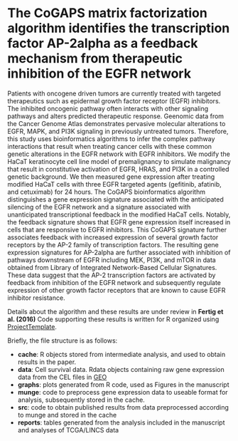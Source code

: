 The CoGAPS matrix factorization algorithm identifies the transcription factor AP-2alpha as a feedback mechanism from therapeutic inhibition of the EGFR network
====
Patients with oncogene driven tumors are currently treated with targeted therapeutics such as epidermal growth factor receptor (EGFR) inhibitors. The inhibited oncogenic pathway often interacts with other signaling pathways and alters predicted therapeutic response. Geenomic data from the Cancer Genome Atlas demonstrates pervasive molecular alterations to EGFR, MAPK, and PI3K signaling in previously untreated tumors. Therefore, this study uses bioinformatics algorithms to infer the complex pathway interactions that result when treating cancer cells with these common genetic alterations in the EGFR network with EGFR inhibitors. We modify the HaCaT keratinocyte cell line model of premalignancy to simulate malignancy that result in constitutive activation of EGFR, HRAS, and PI3K in a controlled genetic background. We then measured gene expression after treating modified HaCaT cells with three EGFR targeted agents (gefitinib, afatinib, and cetuximab) for 24 hours. The CoGAPS bioinformatics algorithm distinguishes a gene expression signature associated with the anticipated silencing of the EGFR network and a signature associated with unanticipated transcriptional feedback in the modified HaCaT cells. Notably, the feedback signature shows that EGFR gene expression itself increased in cells that are responsive to EGFR inhibitors. This CoGAPS signature further associates feedback with increased expression of several growth factor receptors by the AP-2 family of transcription factors. The resulting gene expression signatures for AP-2alpha are further associated with inhibition of pathways downstream of EGFR including MEK, PI3K, and mTOR in data obtained from Library of Integrated Network-Based Cellular Signatures. These data suggest that the AP-2 transcription factors are activated by feedback from inhibition of the EGFR network and subsequently regulate expression of other growth factor receptors that are known to cause EGFR inhibitor resistance. 

Details about the algorithm and these results are under review in **Fertig et al. (2016)** Code supporting these results is written for R organized using [ProjectTemplate](http://projecttemplate.net). 

Briefly, the file structure is as follows:

* **cache**: R objects stored from intermediate analysis, and used to obtain results in the paper.
* **data**: Cell survival data. Rdata objects containing raw gene expression data from the CEL files in [GEO](http://www.ncbi.nlm.nih.gov/geo/)
* **graphs**: plots generated from R code, used as Figures in the manuscript
* **munge**: code to preprocess gene expression data to useable format for analysis, subsequently stored in the cache. 
* **src**: code to obtain published results from data preprocessed according to munge and stored in the cache
* **reports**: tables generated from the analysis included in the manuscript and analyses of TCGA/LINCS data

